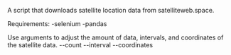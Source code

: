 A script that downloads satellite location data from satelliteweb.space.

Requirements:
  -selenium
  -pandas


Use arguments to adjust the amount of data, intervals, and coordinates of the satellite data.
  --count 
  --interval
  --coordinates
